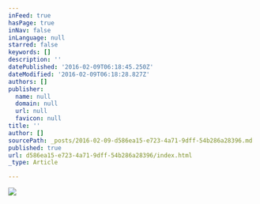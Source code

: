 ```yaml
---
inFeed: true
hasPage: true
inNav: false
inLanguage: null
starred: false
keywords: []
description: ''
datePublished: '2016-02-09T06:18:45.250Z'
dateModified: '2016-02-09T06:18:28.827Z'
authors: []
publisher:
  name: null
  domain: null
  url: null
  favicon: null
title: ''
author: []
sourcePath: _posts/2016-02-09-d586ea15-e723-4a71-9dff-54b286a28396.md
published: true
url: d586ea15-e723-4a71-9dff-54b286a28396/index.html
_type: Article

---
```

![](https://the-grid-user-content.s3-us-west-2.amazonaws.com/849510a8-0396-43b8-b01e-8d553fe2dac2.jpg)